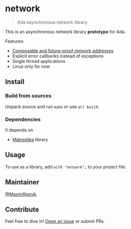 # network

> Ada asynchronous network library

This is an asynchronous network library **prototype** for Ada. 

Features:

 * [Composable and future-proof network addresses](https://github.com/multiformats/multiaddr)
 * Explicit error callbacks instead of exceptions
 * Single thread applications
 * Linux only for now

## Install

### Build from sources

Unpack source and run `make` or use `alr build`.

### Dependencies

It depends on
 * [Matreshka](https://forge.ada-ru.org/matreshka) library

## Usage

To use as a library, add `with "network";` to your project file.

## Maintainer

[@MaximReznik](https://github.com/reznikmm).

## Contribute

Feel free to dive in!
[Open an issue](https://github.com/reznikmm/netword/issues/new)
or submit PRs.
